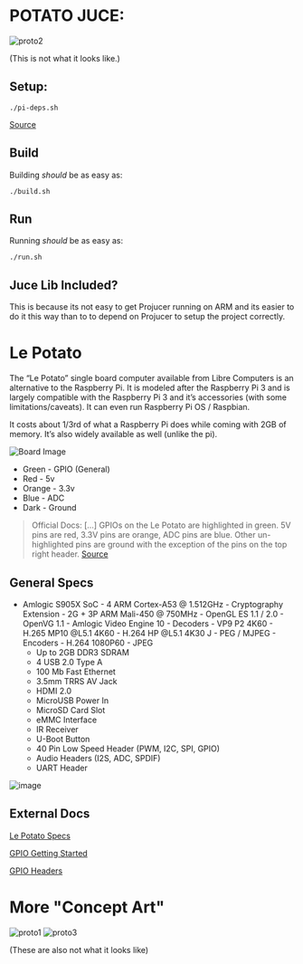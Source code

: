 # POTATO JUCE:

![proto2](docs/proto_lol/proto2.jpeg)

(This is not what it looks like.)

## Setup:
```
./pi-deps.sh
```
[Source](https://github.com/juce-framework/JUCE/blob/master/docs/Linux%20Dependencies.md)

## Build

Building *should* be as easy as:
```
./build.sh
```

## Run
Running *should* be as easy as:
```
./run.sh
```

## Juce Lib Included?
This is because its not easy to get Projucer running on ARM and its easier to do it this way than to to depend on Projucer to setup the project correctly. 

# Le Potato

The “Le Potato” single board computer available from Libre Computers is an alternative to the Raspberry Pi. It is modeled after the Raspberry Pi 3 and is largely compatible with the Raspberry Pi 3 and it’s accessories (with some limitations/caveats). It can even run Raspberry Pi OS / Raspbian.

It costs about 1/3rd of what a Raspberry Pi does while coming with 2GB of memory. It’s also widely available as well (unlike the pi).

![Board Image](docs/board_img.png)

- Green - GPIO (General)
- Red - 5v
- Orange - 3.3v
- Blue - ADC
- Dark - Ground

> Official Docs: [...] GPIOs on the Le Potato are highlighted in green. 5V pins are red, 3.3V pins are orange, ADC pins are blue. Other un-highlighted pins are ground with the exception of the pins on the top right header.
[Source](https://www.libre.computer/blogs/gpio-headers-reference-for-aml-s905x-cc/)

## General Specs

- Amlogic S905X SoC
       - 4 ARM Cortex-A53 @ 1.512GHz
            - Cryptography Extension
        - 2G + 3P ARM Mali-450 @ 750MHz
            - OpenGL ES 1.1 / 2.0
            - OpenVG 1.1
        - Amlogic Video Engine 10
            - Decoders
                - VP9 P2 4K60
                - H.265 MP10 @L5.1 4K60
                - H.264 HP @L5.1 4K30
               J - PEG / MJPEG
            - Encoders
                - H.264 1080P60
                - JPEG
    - Up to 2GB DDR3 SDRAM
    - 4 USB 2.0 Type A
    - 100 Mb Fast Ethernet
    - 3.5mm TRRS AV Jack
    - HDMI 2.0
    - MicroUSB Power In
    - MicroSD Card Slot
    - eMMC Interface
    - IR Receiver
    - U-Boot Button
    - 40 Pin Low Speed Header (PWM, I2C, SPI, GPIO)
    - Audio Headers (I2S, ADC, SPDIF)
    - UART Header

![image](docs/board_img2.png)

## External Docs

[Le Potato Specs](https://www.libre.computer/products/aml-s905x-cc/)

[GPIO Getting Started](https://docs.google.com/presentation/d/1u4Z7c7he3sVfFC5laRgGkQSrsFML22xEOw6-r-VxeQM/edit#slide=id.g3b43f356f0_9_0)

[GPIO Headers](https://docs.google.com/spreadsheets/d/1U3z0Gb8HUEfCIMkvqzmhMpJfzRqjPXq7mFLC-hvbKlE/edit#gid=0)

# More "Concept Art"

![proto1](docs/proto_lol/proto1.jpeg)
![proto3](docs/proto_lol/proto3.jpeg)

(These are also not what it looks like)
